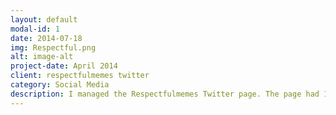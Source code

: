 ```yaml
---
layout: default
modal-id: 1
date: 2014-07-18
img: Respectful.png
alt: image-alt
project-date: April 2014
client: respectfulmemes twitter
category: Social Media
description: I managed the Respectfulmemes Twitter page. The page had 1 million followers when I started and now has 1.9 million. I created and curated memes, liked comments and answered direct messages. 
---
```

